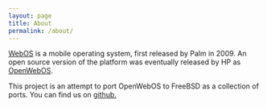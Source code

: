 ```yaml
---
layout: page
title: About
permalink: /about/
---
```


[WebOS][wiki] is a mobile operating system, first released by Palm in 2009. An
open source version of the platform was eventually released by HP as
[OpenWebOS][owos].

This project is an attempt to port OpenWebOS to FreeBSD as a collection of
ports. You can find us on [github.][gh]

[gh]:       http://github.com/FreeWebOS
[owos]:     http://www.openwebosproject.org/
[wiki]:     http://en.wikipedia.org/wiki/WebOS
